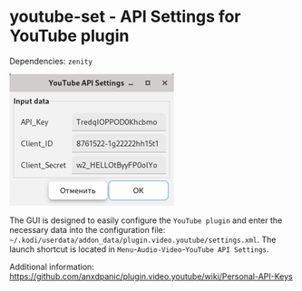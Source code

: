 # youtube-set - API Settings for YouTube plugin

Dependencies: `zenity`

![](https://github.com/AKotov-dev/youtube-set/blob/main/ScreenShot.png)

The GUI is designed to easily configure the `YouTube plugin` and enter the necessary data into the configuration file: `~/.kodi/userdata/addon_data/plugin.video.youtube/settings.xml`. The launch shortcut is located in `Menu`-`Audio-Video`-`YouTube API Settings`.

Additional information: https://github.com/anxdpanic/plugin.video.youtube/wiki/Personal-API-Keys
